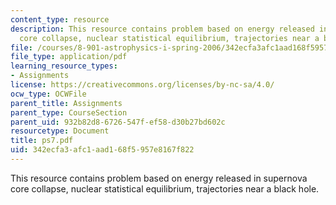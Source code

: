 ```yaml
---
content_type: resource
description: This resource contains problem based on energy released in supernova
  core collapse, nuclear statistical equilibrium, trajectories near a black hole.
file: /courses/8-901-astrophysics-i-spring-2006/342ecfa3afc1aad168f5957e8167f822_ps7.pdf
file_type: application/pdf
learning_resource_types:
- Assignments
license: https://creativecommons.org/licenses/by-nc-sa/4.0/
ocw_type: OCWFile
parent_title: Assignments
parent_type: CourseSection
parent_uid: 932b82d8-6726-547f-ef58-d30b27bd602c
resourcetype: Document
title: ps7.pdf
uid: 342ecfa3-afc1-aad1-68f5-957e8167f822
---
```

This resource contains problem based on energy released in supernova core collapse, nuclear statistical equilibrium, trajectories near a black hole.